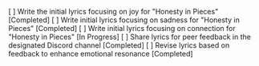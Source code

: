 [ ] Write the initial lyrics focusing on joy for "Honesty in Pieces" [Completed]
[ ] Write initial lyrics focusing on sadness for "Honesty in Pieces" [Completed]
[ ] Write initial lyrics focusing on connection for "Honesty in Pieces" [In Progress]
[ ] Share lyrics for peer feedback in the designated Discord channel [Completed]
[ ] Revise lyrics based on feedback to enhance emotional resonance [Completed]
